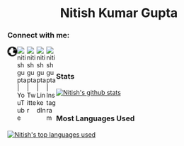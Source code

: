 <h1 align="center">Nitish Kumar Gupta</h1>

### Connect with me:

[<img align="left" alt="nitishgupta.com" width="22px" src="https://raw.githubusercontent.com/iconic/open-iconic/master/svg/globe.svg" />][website]
[<img align="left" alt="nitishgupta | YouTube" width="22px" src="https://cdn.jsdelivr.net/npm/simple-icons@v3/icons/youtube.svg" />][youtube]
[<img align="left" alt="nitishgupta | Twitter" width="22px" src="https://cdn.jsdelivr.net/npm/simple-icons@v3/icons/twitter.svg" />][twitter]
[<img align="left" alt="nitishgupta | LinkedIn" width="22px" src="https://cdn.jsdelivr.net/npm/simple-icons@v3/icons/linkedin.svg" />][linkedin]
[<img align="left" alt="nitishgupta | Instagram" width="22px" src="https://cdn.jsdelivr.net/npm/simple-icons@v3/icons/instagram.svg" />][instagram]

<br>
<br>

<h3>Stats</h3>
<a href="https://github.com/nitishgupta08">
  <img align="center" src="https://github-readme-stats.vercel.app/api?username=nitishgupta08&show_icons=true" alt="Nitish's github stats" />
</a>

<br>
<br>

<h3>Most Languages Used</h3>
<a href="https://github.com/nitishgupta08">
  <img align="center" src="https://github-readme-stats.vercel.app/api/top-langs/?username=nitishgupta08&layout=compact" alt="Nitish's top languages used" />
</a>

[website]: http://www.example.com/
[twitter]: https://twitter.com/_nitishgupta
[youtube]: https://www.youtube.com/channel/UCdkzWAWV3-RwklA7-S0FUhQ
[instagram]: https://www.instagram.com/_nitishgupta/
[linkedin]: https://www.linkedin.com/in/nitish-kumar-gupta-667bb018a/
